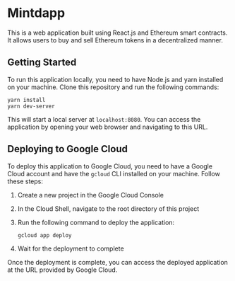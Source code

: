 # Mintdapp

This is a web application built using React.js and Ethereum smart contracts. It allows users to buy and sell Ethereum tokens in a decentralized manner.

## Getting Started

To run this application locally, you need to have Node.js and yarn installed on your machine. Clone this repository and run the following commands:

```
yarn install
yarn dev-server

```

This will start a local server at `localhost:8080`. You can access the application by opening your web browser and navigating to this URL.

## Deploying to Google Cloud

To deploy this application to Google Cloud, you need to have a Google Cloud account and have the `gcloud` CLI installed on your machine. Follow these steps:

1. Create a new project in the Google Cloud Console
2. In the Cloud Shell, navigate to the root directory of this project
3. Run the following command to deploy the application:

   ```
   gcloud app deploy

   ```

4. Wait for the deployment to complete

Once the deployment is complete, you can access the deployed application at the URL provided by Google Cloud.
